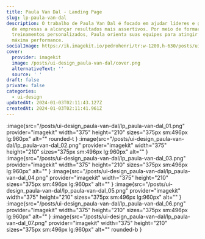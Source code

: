 ```yaml
---
title: Paula Van Dal - Landing Page
slug: lp-paula-van-dal
description: O trabalho de Paula Van Dal é focado em ajudar líderes e gestores
  de empresas a alcançar resultados mais assertivos. Por meio de formações e
  treinamentos personalizados, Paula orienta suas equipes para atingir sua
  máxima performance.
socialImage: https://ik.imagekit.io/pedrohenri/tr:w-1200,h-630/posts/ui-design_paula-van-dal/social-image.png
cover:
  provider: imagekit
  image: /posts/ui-design_paula-van-dal/cover.png
  alternativeText: ''
  source: ' '
draft: false
private: false
categories:
  - ui-design
updatedAt: 2024-01-03T02:11:43.127Z
createdAt: 2024-01-03T02:11:41.961Z
---
```


:image{src="/posts/ui-design_paula-van-dal/lp_paula-van-dal_01.png" provider="imagekit" width="375" height="210" sizes="375px sm:496px lg:960px" alt="" rounded-t }
:image{src="/posts/ui-design_paula-van-dal/lp_paula-van-dal_02.png" provider="imagekit" width="375" height="210" sizes="375px sm:496px lg:960px" alt="" }
:image{src="/posts/ui-design_paula-van-dal/lp_paula-van-dal_03.png" provider="imagekit" width="375" height="210" sizes="375px sm:496px lg:960px" alt="" }
:image{src="/posts/ui-design_paula-van-dal/lp_paula-van-dal_04.png" provider="imagekit" width="375" height="210" sizes="375px sm:496px lg:960px" alt="" }
:image{src="/posts/ui-design_paula-van-dal/lp_paula-van-dal_05.png" provider="imagekit" width="375" height="210" sizes="375px sm:496px lg:960px" alt="" }
:image{src="/posts/ui-design_paula-van-dal/lp_paula-van-dal_06.png" provider="imagekit" width="375" height="210" sizes="375px sm:496px lg:960px" alt="" }
:image{src="/posts/ui-design_paula-van-dal/lp_paula-van-dal_07.png" provider="imagekit" width="375" height="210" sizes="375px sm:496px lg:960px" alt="" rounded-b }
